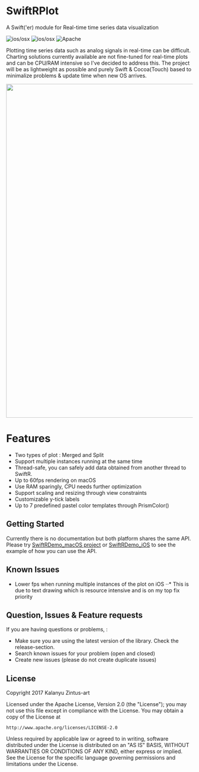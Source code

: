 SwiftRPlot  
======
A Swift('er) module for Real-time time series data visualization

![ios/osx](https://cocoapod-badges.herokuapp.com/p/SwiftRPlot/badge.png)
![ios/osx](https://cocoapod-badges.herokuapp.com/v/SwiftRPlot/badge.png)
![Apache](https://cocoapod-badges.herokuapp.com/l/RestKit/badge.png)

Plotting time series data such as analog signals in real-time can be difficult. 
Charting solutions currently available are not fine-tuned for real-time plots and can be CPU/RAM intensive so I've decided to address this.
The project will be as lightweight as possible and purely Swift & Cocoa(Touch) based to minimalize problems & update time when new OS arrives.

<img src="http://i.giphy.com/l44QuVwTqYs1FFcYw.gif" width="900">

Features
=======
* Two types of plot : Merged and Split
* Support multiple instances running at the same time
* Thread-safe, you can safely add data obtained from another thread to SwiftR.
* Up to 60fps rendering on macOS
* Use RAM sparingly, CPU needs further optimization
* Support scaling and resizing through view constraints 
* Customizable y-tick labels
* Up to 7 predefined pastel color templates through PrismColor()

Getting Started
------
Currently there is no documentation but both platform shares the same API.
Please try [SwiftRDemo_macOS project](https://github.com/kalanyuz/SwiftR/tree/master/SwiftRDemo_macOS) or [SwiftRDemo_iOS](https://github.com/kalanyuz/SwiftR/tree/master/SwiftRDemo_iOS) to see the example of how you can use the API.

Known Issues
------
* Lower fps when running multiple instances of the plot on iOS
⋅⋅* This is due to text drawing which is resource intensive and is on my top fix priority

Question, Issues & Feature requests
------
If you are having questions or problems, :
* Make sure you are using the latest version of the library. Check the release-section.
* Search known issues for your problem (open and closed)
* Create new issues (please do not create duplicate issues)

License
------
Copyright 2017 Kalanyu Zintus-art 

Licensed under the Apache License, Version 2.0 (the "License"); you may not use this file except in compliance with the License. You may obtain a copy of the License at
```
http://www.apache.org/licenses/LICENSE-2.0
```
Unless required by applicable law or agreed to in writing, software distributed under the License is distributed on an "AS IS" BASIS, WITHOUT WARRANTIES OR CONDITIONS OF ANY KIND, either express or implied. See the License for the specific language governing permissions and limitations under the License.
